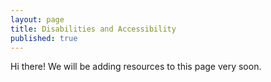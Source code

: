 ```yaml
---  
layout: page  
title: Disabilities and Accessibility  
published: true  
---  
```


<p class="message">
  Hi there! We will be adding resources to this page very soon.
</p>

